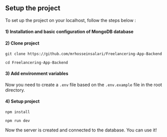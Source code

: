 ## Setup the project

To set up the project on your localhost, follow the steps below :

#### 1) Installation and basic configuration of MongoDB database

#### 2) Clone project

```shell
git clone https://github.com/mrhosseinsalari/Freelancering-App-Backend
```

```shell
cd Freelancering-App-Backend
```

#### 3) Add environment variables

Now you need to create a `.env` file based on the `.env.example` file in the root directory.

#### 4) Setup project

```shell
npm install
```

```shell
npm run dev
```

Now the server is created and connected to the database. You can use it!
